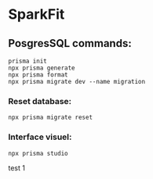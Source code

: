 # SparkFit

## PosgresSQL commands:

```
prisma init
npx prisma generate
npx prisma format
npx prisma migrate dev --name migration
```

### Reset database:

```
npx prisma migrate reset
```

### Interface visuel:

```
npx prisma studio
```

test 1
